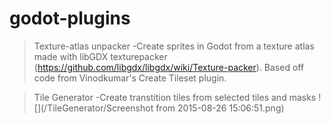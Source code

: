 # godot-plugins
>Texture-atlas unpacker
-Create sprites in Godot from a texture atlas made with libGDX 
texturepacker (https://github.com/libgdx/libgdx/wiki/Texture-packer). Based off code from Vinodkumar's Create Tileset plugin.

>Tile Generator
-Create transtition tiles from selected tiles and masks
![](/TileGenerator/Screenshot from 2015-08-26 15:06:51.png)
